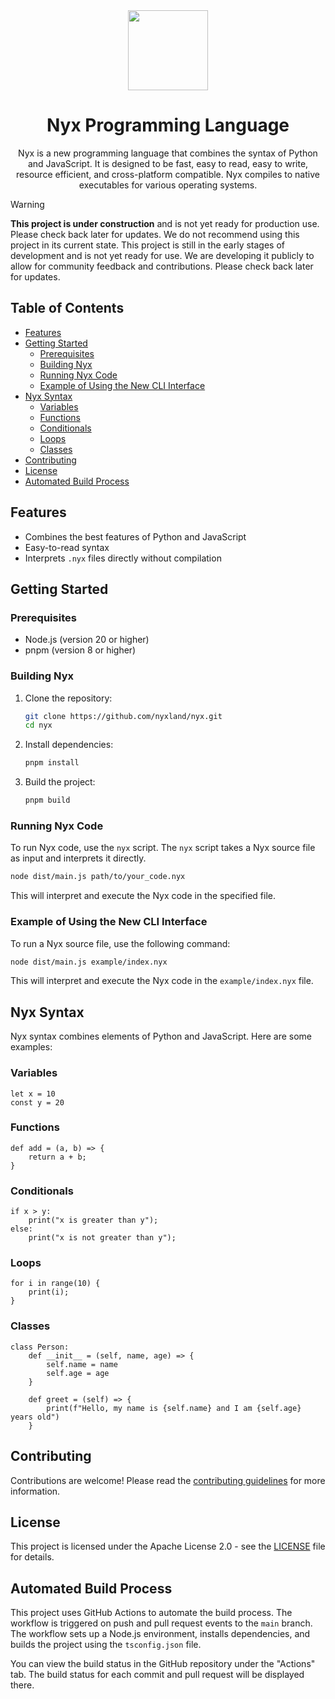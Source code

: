 <div align="center">
  <picture>
      <img src="https://nyxland.github.io/assets/assets/logo.png" width="128">
  </picture>

  # Nyx Programming Language

  Nyx is a new programming language that combines the syntax of Python and JavaScript. It is designed to be fast, easy to read, easy to write, resource efficient, and cross-platform compatible. Nyx compiles to native executables for various operating systems.
</div>

> [!WARNING]
> **This project is under construction** and is not yet ready for production use. Please check back later for updates. We do not recommend using this project in its current state. This project is still in the early stages of development and is not yet ready for use. We are developing it publicly to allow for community feedback and contributions. Please check back later for updates.

## Table of Contents

- [Features](#features)
- [Getting Started](#getting-started)
  - [Prerequisites](#prerequisites)
  - [Building Nyx](#building-nyx)
  - [Running Nyx Code](#running-nyx-code)
  - [Example of Using the New CLI Interface](#example-of-using-the-new-cli-interface)
- [Nyx Syntax](#nyx-syntax)
  - [Variables](#variables)
  - [Functions](#functions)
  - [Conditionals](#conditionals)
  - [Loops](#loops)
  - [Classes](#classes)
- [Contributing](#contributing)
- [License](#license)
- [Automated Build Process](#automated-build-process)

## Features

- Combines the best features of Python and JavaScript
- Easy-to-read syntax
- Interprets `.nyx` files directly without compilation

## Getting Started

### Prerequisites

- Node.js (version 20 or higher)
- pnpm (version 8 or higher)

### Building Nyx

1. Clone the repository:

   ```sh
   git clone https://github.com/nyxland/nyx.git
   cd nyx
   ```

2. Install dependencies:

   ```sh
   pnpm install
   ```

3. Build the project:

   ```sh
   pnpm build
   ```

### Running Nyx Code

To run Nyx code, use the `nyx` script. The `nyx` script takes a Nyx source file as input and interprets it directly.

```sh
node dist/main.js path/to/your_code.nyx
```

This will interpret and execute the Nyx code in the specified file.

### Example of Using the New CLI Interface

To run a Nyx source file, use the following command:

```sh
node dist/main.js example/index.nyx
```

This will interpret and execute the Nyx code in the `example/index.nyx` file.

## Nyx Syntax

Nyx syntax combines elements of Python and JavaScript. Here are some examples:

### Variables

```nyx
let x = 10
const y = 20
```

### Functions

```nyx
def add = (a, b) => {
    return a + b;
}
```

### Conditionals

```nyx
if x > y:
    print("x is greater than y");
else:
    print("x is not greater than y");
```

### Loops

```nyx
for i in range(10) {
    print(i);
}
```

### Classes

```nyx
class Person:
    def __init__ = (self, name, age) => {
        self.name = name
        self.age = age
    }

    def greet = (self) => {
        print(f"Hello, my name is {self.name} and I am {self.age} years old")
    }
```

## Contributing

Contributions are welcome! Please read the [contributing guidelines](CONTRIBUTING.md) for more information.

## License

This project is licensed under the Apache License 2.0 - see the [LICENSE](LICENSE) file for details.

## Automated Build Process

This project uses GitHub Actions to automate the build process. The workflow is triggered on push and pull request events to the `main` branch. The workflow sets up a Node.js environment, installs dependencies, and builds the project using the `tsconfig.json` file.

You can view the build status in the GitHub repository under the "Actions" tab. The build status for each commit and pull request will be displayed there.

